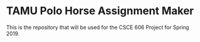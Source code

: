 # TAMU Polo Horse Assignment Maker

This is the repository that will be used for the CSCE 606 Project for Spring 2019.


